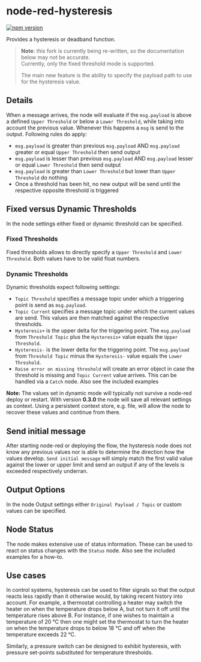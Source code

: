 # node-red-hysteresis

[![npm version](https://badge.fury.io/js/@stefa168%2Fnode-red-hysteresis.svg)](https://badge.fury.io/js/@stefa168%2Fnode-red-hysteresis)

Provides a hysteresis or deadband function.

> **Note**: this fork is currently being re-written, so the documentation below may not be accurate.  
> Currently, only the fixed threshold mode is supported.
> 
> The main new feature is the ability to specify the payload path to use for the hysteresis value.
## Details

When a message arrives, the node will evaluate if the `msg.payload` is above a defined `Upper Threshold` or below a `Lower Threshold`, while taking into account the previous value. Whenever this happens a `msg` is send to the output. Following rules do apply:

*   `msg.payload` is greater than previous `msg.payload` AND `msg.payload` greater or equal `Upper Threshold` then send output
*   `msg.payload` is lesser than previous `msg.payload` AND `msg.payload` lesser or equal `Lower Threshold` then send output
*   `msg.payload` is greater than `Lower Threshold` but lower than `Upper Threshold` do nothing
*   Once a threshold has been hit, no new output will be send until the respective opposite threshold is triggered

## Fixed versus Dynamic Thresholds

In the node settings either fixed or dynamic threshold can be specified.

### Fixed Thresholds

Fixed thresholds allows to directly specify a `Upper Threshold` and `Lower Threshold`. Both values have to be valid float numbers.

### Dynamic Thresholds

Dynamic thresholds expect following settings:

*   `Topic Threshold` specifies a message topic under which a triggering point is send as `msg.payload`.
*   `Topic Current` specifies a message topic under which the current values are send. This values are then matched against the respective thresholds.
*   `Hysteresis+` is the upper delta for the triggering point. The `msg.payload` from `Threshold Topic` plus the `Hysteresis+` value equals the `Upper Threshold`.
*   `Hysteresis-` is the lower delta for the triggering point. The `msg.payload` from `Threshold Topic` minus the `Hysteresis-` value equals the `Lower Threshold`.
*   `Raise error on missing threshold` will create an error object in case the threshold is missing and `Topic Current` value arrives. This can be handled via a  `Catch` node. Also see the included examples 

**Note:** 
The values set in dynamic mode will typically not survive a node-red deploy or restart. With version **0.3.0** the node will save all relevant settings as context. Using a persistent context store, e.g. file, will allow the node to recover these values and continue from there.

## Send initial message

After starting node-red or deploying the flow, the hysteresis node does not know any previous values nor is able to determine the direction how the values develop. `Send initial message` will simply match the first valid value against the lower or upper limit and send an output if any of the levels is exceeded respectively underran.

## Output Options

In the node Output settings either `Original Payload / Topic` or custom values can be specified.

## Node Status
The node makes extensive use of status information. These can be used to react on status changes with the `Status` node. Also see the included examples for a how-to.

## Use cases

In control systems, hysteresis can be used to filter signals so that the output reacts less rapidly than it otherwise would, by taking recent history into account. For example, a thermostat controlling a heater may switch the heater on when the temperature drops below A, but not turn it off until the temperature rises above B. For instance, if one wishes to maintain a temperature of 20 °C then one might set the thermostat to turn the heater on when the temperature drops to below 18 °C and off when the temperature exceeds 22 °C.

Similarly, a pressure switch can be designed to exhibit hysteresis, with pressure set-points substituted for temperature thresholds.
